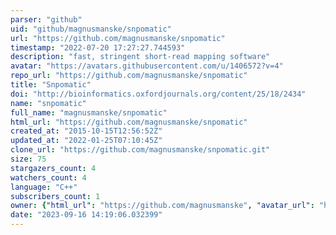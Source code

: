 ```yaml
---
parser: "github"
uid: "github/magnusmanske/snpomatic"
url: "https://github.com/magnusmanske/snpomatic"
timestamp: "2022-07-20 17:27:27.744593"
description: "fast, stringent short-read mapping software"
avatar: "https://avatars.githubusercontent.com/u/1406572?v=4"
repo_url: "https://github.com/magnusmanske/snpomatic"
title: "Snpomatic"
doi: "http://bioinformatics.oxfordjournals.org/content/25/18/2434"
name: "snpomatic"
full_name: "magnusmanske/snpomatic"
html_url: "https://github.com/magnusmanske/snpomatic"
created_at: "2015-10-15T12:56:52Z"
updated_at: "2022-01-25T07:10:45Z"
clone_url: "https://github.com/magnusmanske/snpomatic.git"
size: 75
stargazers_count: 4
watchers_count: 4
language: "C++"
subscribers_count: 1
owner: {"html_url": "https://github.com/magnusmanske", "avatar_url": "https://avatars.githubusercontent.com/u/1406572?v=4", "login": "magnusmanske", "type": "User"}
date: "2023-09-16 14:19:06.032399"
---
```

